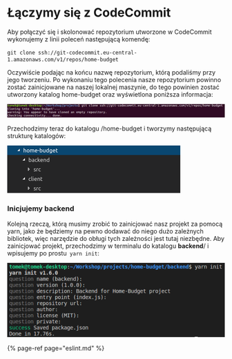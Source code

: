 # Łączymy się z CodeCommit

Aby połączyć się i skolonować repozytorium utworzone w CodeCommit wykonujemy z linii poleceń następującą komendę:

```text
git clone ssh://git-codecommit.eu-central-1.amazonaws.com/v1/repos/home-budget
```

Oczywiście podając na końcu nazwę repozytorium, którą podaliśmy przy jego tworzeniu. Po wykonaniu tego polecenia nasze repozytorium powinno zostać zainicjowane na naszej lokalnej maszynie, do tego powinien zostać utworzony katalog home-budget oraz wyświetlona poniższa informacja:

![](../.gitbook/assets/screenshot-from-2018-04-25-15-57-05.png)

Przechodzimy teraz do katalogu /home-budget i tworzymy następującą strukturę katalogów:

![](../.gitbook/assets/screenshot-from-2018-04-25-13-00-14%20%281%29.png)

### Inicjujemy backend

Kolejną rzeczą, którą musimy zrobić to zainicjować nasz projekt za pomocą yarn, jako że będziemy na pewno dodawać do niego dużo zależnych bibliotek, więc narzędzie do obługi tych zależności jest tutaj niezbędne. Aby zainicjować projekt, przechodzimy w terminalu do katalogu **backend**/ i wpisujemy po prostu` yarn init`:

![](../.gitbook/assets/screenshot-from-2018-04-25-13-13-45.png)

{% page-ref page="eslint.md" %}




